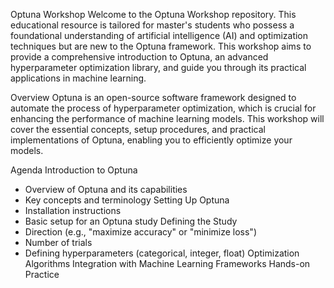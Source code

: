 Optuna Workshop
Welcome to the Optuna Workshop repository. This educational resource is tailored for master's students who possess a foundational understanding of artificial intelligence (AI) and optimization techniques but are new to the Optuna framework. This workshop aims to provide a comprehensive introduction to Optuna, an advanced hyperparameter optimization library, and guide you through its practical applications in machine learning.

Overview
Optuna is an open-source software framework designed to automate the process of hyperparameter optimization, which is crucial for enhancing the performance of machine learning models. This workshop will cover the essential concepts, setup procedures, and practical implementations of Optuna, enabling you to efficiently optimize your models.

Agenda
Introduction to Optuna
- Overview of Optuna and its capabilities
- Key concepts and terminology
Setting Up Optuna
- Installation instructions
- Basic setup for an Optuna study
Defining the Study
- Direction (e.g., "maximize accuracy" or "minimize loss")
- Number of trials
- Defining hyperparameters (categorical, integer, float)
Optimization Algorithms
Integration with Machine Learning Frameworks
Hands-on Practice
